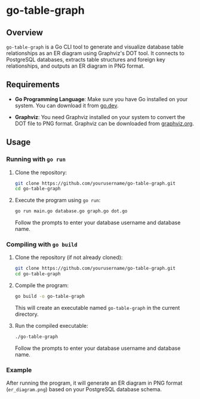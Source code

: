 # go-table-graph

## Overview

`go-table-graph` is a Go CLI tool to generate and visualize database table relationships as an ER diagram using Graphviz's DOT tool. It connects to PostgreSQL databases, extracts table structures and foreign key relationships, and outputs an ER diagram in PNG format.

## Requirements

- **Go Programming Language**: Make sure you have Go installed on your system. You can download it from [go.dev](https://go.dev/dl/).

- **Graphviz**: You need Graphviz installed on your system to convert the DOT file to PNG format. Graphviz can be downloaded from [graphviz.org](https://graphviz.org/download/).

## Usage

### Running with `go run`

1. Clone the repository:

   ```bash
   git clone https://github.com/yourusername/go-table-graph.git
   cd go-table-graph
   ```

2. Execute the program using `go run`:

   ```bash
   go run main.go database.go graph.go dot.go
   ```

   Follow the prompts to enter your database username and database name.

### Compiling with `go build`

1. Clone the repository (if not already cloned):

   ```bash
   git clone https://github.com/yourusername/go-table-graph.git
   cd go-table-graph
   ```

2. Compile the program:

   ```bash
   go build -o go-table-graph
   ```

   This will create an executable named `go-table-graph` in the current directory.

4. Run the compiled executable:

   ```bash
   ./go-table-graph
   ```

   Follow the prompts to enter your database username and database name.

### Example

After running the program, it will generate an ER diagram in PNG format (`er_diagram.png`) based on your PostgreSQL database schema.
